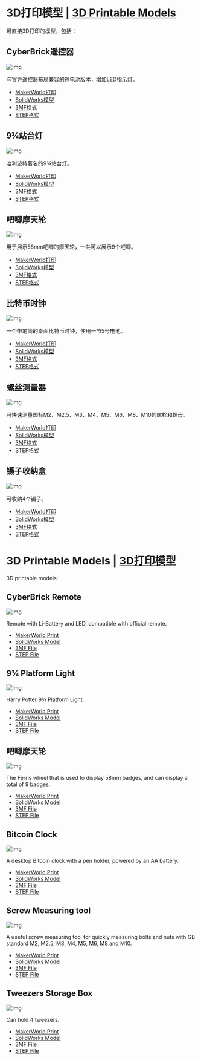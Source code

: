 <a name="chs"></a>

# 3D打印模型 | [3D Printable Models](#english)

可直接3D打印的模型，包括：

## CyberBrick遥控器

![img](cyberbrick-remote/cyberbrick-remote.png)

与官方遥控器布局兼容的锂电池版本，增加LED指示灯。

- [MakerWorld打印](https://makerworld.com.cn/models/1599181-cyberbrick-remote-li-battery-version)
- [SolidWorks模型](cyberbrick-remote/source)
- [3MF格式](cyberbrick-remote/cyberbrick-remote.3MF)
- [STEP格式](cyberbrick-remote/step)

## 9¾站台灯

![img](9-4-3-light/9-4-3-light.png)

哈利波特著名的9¾站台灯。

- [MakerWorld打印](https://makerworld.com.cn/models/1686416-93-4-light)
- [SolidWorks模型](9-4-3-light/source)
- [3MF格式](9-4-3-light/9-4-3-light.3MF)
- [STEP格式](9-4-3-light/step)

## 吧唧摩天轮

![img](badge-ferris-wheel/badge-ferris-wheel.png)

用于展示58mm吧唧的摩天轮，一共可以展示9个吧唧。

- [MakerWorld打印](https://makerworld.com.cn/models/1659285-ba-ji-mo-tian-lun-badge-ferris-wheel)
- [SolidWorks模型](badge-ferris-wheel/source)
- [3MF格式](badge-ferris-wheel/badge-ferris-wheel.3MF)
- [STEP格式](badge-ferris-wheel/step)

## 比特币时钟

![img](bitcoin-clock/bitcoin-clock.png)

一个带笔筒的桌面比特币时钟，使用一节5号电池。

- [MakerWorld打印](https://makerworld.com.cn/models/1555117-bitcoin-clock)
- [SolidWorks模型](bitcoin-clock/source)
- [3MF格式](bitcoin-clock/bitcoin-clock.3MF)
- [STEP格式](bitcoin-clock/step)

## 螺丝测量器

![img](screw-measuring-tool/screw-measuring-tool.png)

可快速测量国标M2、M2.5、M3、M4、M5、M6、M8、M10的螺栓和螺母。

- [MakerWorld打印](https://makerworld.com.cn/models/1555118-screw-measuring-tool-luo-si-ce-liang-gong-ju)
- [SolidWorks模型](screw-measuring-tool/source)
- [3MF格式](screw-measuring-tool/screw-measuring-tool.3MF)
- [STEP格式](screw-measuring-tool/step)

## 镊子收纳盒

![img](tweezers-storage-box/tweezers-storage-box.png)

可收纳4个镊子。

- [MakerWorld打印](https://makerworld.com.cn/zh/models/1595507-tweezers-storage-box)
- [SolidWorks模型](tweezers-storage-box/source)
- [3MF格式](tweezers-storage-box/tweezers-storage-box.3MF)
- [STEP格式](tweezers-storage-box/step)

<a name="english"></a>

# 3D Printable Models | [3D打印模型](#chs)

3D printable models:

## CyberBrick Remote

![img](cyberbrick-remote/cyberbrick-remote.png)

Remote with Li-Battery and LED, compatible with official remote.

- [MakerWorld Print](https://makerworld.com/models/1808814-cyberbrick-remote-li-battery-version)
- [SolidWorks Model](cyberbrick-remote/source)
- [3MF File](cyberbrick-remote/cyberbrick-remote.3MF)
- [STEP File](cyberbrick-remote/step)

## 9¾ Platform Light

![img](9-4-3-light/9-4-3-light.png)

Harry Potter 9¾ Platform Light.

- [MakerWorld Print](https://makerworld.com/models/1902427-93-4-light)
- [SolidWorks Model](9-4-3-light/source)
- [3MF File](9-4-3-light/9-4-3-light.3MF)
- [STEP File](9-4-3-light/step)

## 吧唧摩天轮

![img](badge-ferris-wheel/badge-ferris-wheel.png)

The Ferris wheel that is used to display 58mm badges, and can display a total of 9 badges.

- [MakerWorld Print](https://makerworld.com/models/1867225-badge-ferris-wheel)
- [SolidWorks Model](badge-ferris-wheel/source)
- [3MF File](badge-ferris-wheel/badge-ferris-wheel.3MF)
- [STEP File](badge-ferris-wheel/step)

## Bitcoin Clock

![img](bitcoin-clock/bitcoin-clock.png)

A desktop Bitcoin clock with a pen holder, powered by an AA battery.

- [MakerWorld Print](https://makerworld.com/models/885209-bitcoin-clock)
- [SolidWorks Model](bitcoin-clock/source)
- [3MF File](bitcoin-clock/bitcoin-clock.3MF)
- [STEP File](bitcoin-clock/step)

## Screw Measuring tool

![img](screw-measuring-tool/screw-measuring-tool.png)

A useful screw measuring tool for quickly measuring bolts and nuts with GB standard M2, M2.5, M3, M4, M5, M6, M8 and M10.

- [MakerWorld Print](https://makerworld.com/models/841870-screw-measuring-tool)
- [SolidWorks Model](screw-measuring-tool/source)
- [3MF File](screw-measuring-tool/screw-measuring-tool.3MF)
- [STEP File](screw-measuring-tool/step)

## Tweezers Storage Box

![img](tweezers-storage-box/tweezers-storage-box.png)

Can hold 4 tweezers.

- [MakerWorld Print](https://makerworld.com/models/1804980-tweezers-storage-box)
- [SolidWorks Model](tweezers-storage-box/source)
- [3MF File](tweezers-storage-box/tweezers-storage-box.3MF)
- [STEP File](tweezers-storage-box/step)
